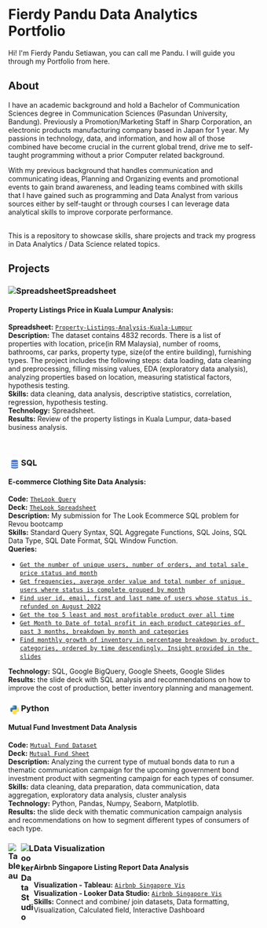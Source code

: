 ﻿# Fierdy Pandu Data Analytics Portfolio
 
Hi! I'm Fierdy Pandu Setiawan, you can call me Pandu. I will guide you through my Portfolio from here.

## About

I have an academic background and hold a Bachelor of Communication Sciences degree in Communication Sciences (Pasundan University, Bandung). Previously a Promotion/Marketing Staff in Sharp Corporation, an electronic products manufacturing company based in Japan for 1 year. My passions in technology, data, and information, and how all of those combined have become crucial in the current global trend, drive me to self-taught programming without a prior Computer related background.

With my previous background that handles communication and communicating ideas, Planning and Organizing events and promotional events to gain brand awareness, and leading teams combined with skills that I have gained such as programming and Data Analyst from various sources either by self-taught or through courses I can leverage data analytical skills to improve corporate performance.

<br>
This is a repository to showcase skills, share projects and track my progress in Data Analytics / Data Science related topics.  
<br>


## Projects

### Spreadsheet <img align="left" alt="Spreadsheet" height="26px" src="https://seeklogo.com/images/E/excel-logo-974BFF9CB9-seeklogo.com.png" />

#### Property Listings Price in Kuala Lumpur Analysis:
**Spreadsheet:** [`Property-Listings-Analysis-Kuala-Lumpur`](https://docs.google.com/spreadsheets/d/1o3EXe3WR1OYOScIcTAgNSAhzNnBKYZgAMmZS4zLE40M/edit?usp=sharing)    
**Description:** The dataset contains 4832 records. There is a list of properties with location, price(in RM Malaysia), number of rooms, bathrooms, car parks,	property type, size(of the entire building), furnishing types. The project includes the following steps: data loading, data cleaning and preprocessing, filling missing values, EDA (exploratory data analysis), analyzing properties based on location, measuring statistical factors, hypothesis testing.
<br>**Skills:** data cleaning, data analysis, descriptive statistics, correlation, regression, hypothesis testing.
<br>**Technology:** Spreadsheet.
<br>**Results:** Review of the property listings in Kuala Lumpur, data-based business analysis.

<!-- ADDED LATER FINISH BY COMPLETING THE ADVANCE
#### Fast Food Chains Marketing Campaign Analysis:
**Spreadsheet:** [`Fast Food Chains Marketing Analysis`](https://docs.google.com/spreadsheets/d/19tdSGq-S_9netp-uWkKs1Jt2-xPQIGObqbJCIHhmi78/edit?usp=share_link)
<br>**Deck:** [`Fast Food Chains Marketing Analysis`](https://docs.google.com/presentation/d/1XVAYubt93dl585uae-RQfIrZr7v_xbOr8lE73tpBx1E/edit?usp=sharing)
<br>**Description:** The dataset contains 4832 records. There is a list of properties with location, price(in RM Malaysia), number of rooms, bathrooms, car parks,	property type, size(of the entire building), furnishing types. The project includes the following steps: data loading, data cleaning and preprocessing, filling missing values, EDA (exploratory data analysis), analyzing properties based on location, measuring statistical factors, hypothesis testing.
<br>**Skills:** data cleaning, data analysis, descriptive statistics, correlation, regression, hypothesis testing.
<br>**Technology:** Spreadsheet.
<br>**Results:** Review of the property listings in Kuala Lumpur, data-based business analysis.
-->

<br>

### SQL <img align="left" alt="SQL" width="26px" src="https://raw.githubusercontent.com/github/explore/80688e429a7d4ef2fca1e82350fe8e3517d3494d/topics/sql/sql.png" />
#### E-commerce Clothing Site Data Analysis:
**Code:** [`TheLook Query`](https://console.cloud.google.com/bigquery?sq=293581156789:567b69336f56478eb130a5a8341998cf)
<br>**Deck:** [`TheLook Spreadsheet`](https://docs.google.com/presentation/d/1PVNcxc0JzbX_6cmbycSERKBRtDSuea91Ihg5GvzHqmk/edit?usp=sharing)
<br>**Description:** My submission for The Look Ecommerce SQL problem for Revou bootcamp
<br>**Skills:** Standard Query Syntax, SQL Aggregate Functions, SQL Joins, SQL Data Type, SQL Date Format, SQL Window Function.
<br>**Queries:**
- [`Get the number of unique users, number of orders, and total sale price status and month`](https://docs.google.com/presentation/d/1PVNcxc0JzbX_6cmbycSERKBRtDSuea91Ihg5GvzHqmk/edit?usp=sharing)
- [`Get frequencies, average order value and total number of unique users where status is complete grouped by month`](https://console.cloud.google.com/bigquery?sq=293581156789:725ddff1a48f4356b2223481727aea55)
- [`Find user id, email, first and last name of users whose status is refunded on August 2022`](https://console.cloud.google.com/bigquery?sq=293581156789:a6ca28f9368d43a7a77821b5bb6f0fae)
- [`Get the top 5 least and most profitable product over all time`](https://console.cloud.google.com/bigquery?sq=293581156789:685a2265972e42c2990f3d5ecb7f4d21)
- [`Get Month to Date of total profit in each product categories of past 3 months, breakdown by month and categories`](https://console.cloud.google.com/bigquery?sq=293581156789:0e654ea6c817411ca96fae11a2181e05)
- [`Find monthly growth of inventory in percentage breakdown by product categories, ordered by time descendingly. Insight provided in the slides`](https://console.cloud.google.com/bigquery?sq=293581156789:bb4a1f9abe9c4f0ab603384c5c93dd67)
<!-- YANG PERTANYAAN KE 7 KERJAKAN BUAT DIISI DISINI YE -->
**Technology:** SQL, Google BigQuery, Google Sheets, Google Slides     
**Results:** the slide deck with SQL analysis and recommendations on how to improve the cost of production, better inventory planning and management. 

### Python <img align="left" alt="Python" width="26px" src="https://raw.githubusercontent.com/github/explore/80688e429a7d4ef2fca1e82350fe8e3517d3494d/topics/python/python.png" />
#### Mutual Fund Investment Data Analysis
<!-- NANTI KERJAIN YG ADVANCE BUAT UPGRADE YANG INI OCEEEEE -->
**Code:** [`Mutual Fund Dataset`](https://github.com/lightkun10/Mutual-Fund-Investment-Analysis/blob/main/w8.ipynb)    
**Deck:** [`Mutual Fund Sheet`](https://docs.google.com/presentation/d/1xCjm0F3EpEwsrlDzEGjYj0hP8UBh4bnE6n6rcnKDAuM/edit?usp=share_link)      
**Description:** Analyzing the current type of mutual bonds data to run a thematic communication campaign for the upcoming government bond investment product with segmenting campaign for each types of consumer.                      
**Skills:** data cleaning, data preparation, data communication, data aggregation, exploratory data analysis, cluster analysis                 
**Technology:** Python, Pandas, Numpy, Seaborn, Matplotlib.                  
**Results:** the slide deck with thematic communication campaign analysis and recommendations on how to segment different types of consumers of each type.    

### Data Visualization <img align="left" alt="Tableau" width="26px" src="https://seeklogo.com/images/T/tableau-software-logo-F1CE2CA54A-seeklogo.com.png" /><img align="left" alt="Looker Data Studio" width="26px" src="https://seeklogo.com/images/G/google-looker-logo-B27BD25E4E-seeklogo.com.png" />    
#### Airbnb Singapore Listing Report Data Analysis
**Visualization - Tableau:** [`Airbnb Singapore Vis`](https://public.tableau.com/views/AirbnbSingaporeListingReport/Dashboard1?:language=en-GB&:display_count=n&:origin=viz_share_link)    
**Visualization - Looker Data Studio:** [`Airbnb Singapore Vis`](https://datastudio.google.com/reporting/eeed99b1-ecf8-4c86-8703-3315fe047c9d)    
**Skills:** Connect and combine/ join datasets, Data formatting, Visualization, Calculated field, Interactive Dashboard       

